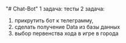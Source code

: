 "# Chat-Bot"
1 задача:
тесты 
2 задача:
1. прикрутить бот к телеграмму, 
2. сделать получение Data из базы данных
3. выбор первенства хода в игре в города
